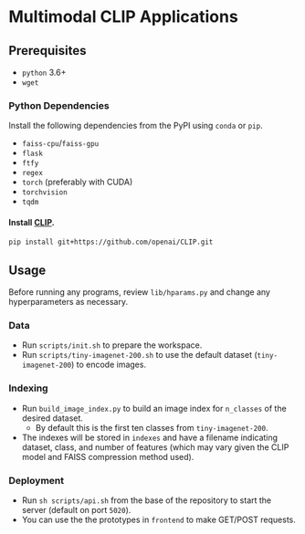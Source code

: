 # Multimodal CLIP Applications

## Prerequisites

- `python` 3.6+
- `wget`

### Python Dependencies

Install the following dependencies from the PyPI using `conda` or `pip`.

- `faiss-cpu`/`faiss-gpu`
- `flask`
- `ftfy`
- `regex`
- `torch` (preferably with CUDA)
- `torchvision`
- `tqdm`

#### Install [CLIP](https://github.com/openai/CLIP).

```sh
pip install git+https://github.com/openai/CLIP.git
```

## Usage

Before running any programs, review `lib/hparams.py` and change any hyperparameters as necessary.

### Data

- Run `scripts/init.sh` to prepare the workspace.
- Run `scripts/tiny-imagenet-200.sh` to use the default dataset (`tiny-imagenet-200`) to encode images.

### Indexing

- Run `build_image_index.py` to build an image index for `n_classes` of the desired dataset.
  - By default this is the first ten classes from `tiny-imagenet-200`.
- The indexes will be stored in `indexes` and have a filename indicating dataset, class, and number of features (which may vary given the CLIP model and FAISS compression method used).

### Deployment

- Run `sh scripts/api.sh` from the base of the repository to start the server (default on port `5020`).
- You can use the the prototypes in `frontend` to make GET/POST requests.
